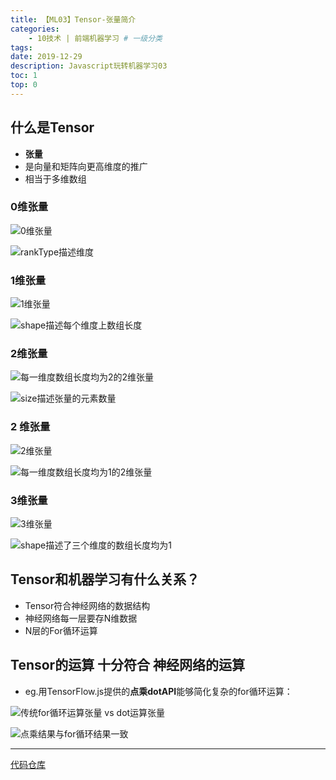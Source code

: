 ```yaml
---
title: 【ML03】Tensor-张量简介
categories:
    - 10技术 | 前端机器学习 # 一级分类
tags:
date: 2019-12-29
description: Javascript玩转机器学习03
toc: 1
top: 0
---
```


## 什么是Tensor
- **张量**
- 是向量和矩阵向更高维度的推广
- 相当于多维数组

### 0维张量
![0维张量](/images/ai/05.png)

![rankType描述维度](/images/ai/06.png)

### 1维张量
![1维张量](/images/ai/07.png)

![shape描述每个维度上数组长度](/images/ai/08.png)

### 2维张量
![每一维度数组长度均为2的2维张量](/images/ai/09.png)

![size描述张量的元素数量](/images/ai/10.png)

### 2 维张量
![2维张量](/images/ai/11.png)

![每一维度数组长度均为1的2维张量](/images/ai/12.png)


### 3维张量
![3维张量](/images/ai/13.png)

![shape描述了三个维度的数组长度均为1](/images/ai/14.png)


## Tensor和机器学习有什么关系？
- Tensor符合神经网络的数据结构
- 神经网络每一层要存N维数据
- N层的For循环运算

## Tensor的运算 十分符合 神经网络的运算
- eg.用TensorFlow.js提供的**点乘dotAPI**能够简化复杂的for循环运算：

![传统for循环运算张量 vs dot运算张量](/images/ai/15.png)

![点乘结果与for循环结果一致](/images/ai/16.png)


---
[代码仓库](https://github.com/scarsu/js-ml.git)